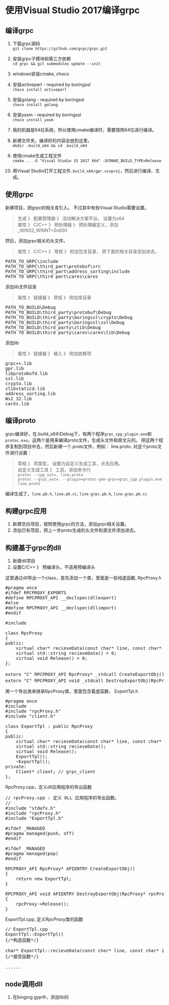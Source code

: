 # 使用Visual Studio 2017编译grpc  

## 编译grpc   

1. 下载grpc源码  
``git clone https://github.com/grpc/grpc.git``

2. 安装grpc子模块和第三方依赖  
``cd grpc && git submodules update --init``  

3. windows安装cmake, choco

4. 安装activeperl  - required by boringssl  
``choco install activeperl``  

5. 安装golang   - required by boringssl  
``choco install golang``  

6. 安装yasm   - required by boringssl  
``choco install yasm``  

7. 我的机器是64位系统，所以使用cmake编译时，需要按照64位进行编译。  
8. 新建文件夹，编译好的内容会放到这里。   
``mkdir .build_x64 && cd .build_x64``  

9. 使用cmake生成工程文件  
``cmake .. -G "Visual Studio 15 2017 X64" -DCMAKE_BUILD_TYPE=Release`` 

10. 用Visual Studio打开工程文件``.build_x64/gpr.vcxproj``，然后进行编译、生成。 

## 使用grpc  

新建项目，把grpc的相关库引入。 不过其中有些Visual Studio需要设置。  

> 生成 》 配置管理器 》 活动解决方案平台， 设置为x64     
> 属性 》 C/C++ 》 预处理器 》 预处理器定义，添加_WIN32_WINNT=0x600  

然后，添加grpc相关的头文件。   
> 属性 》 C/C++ 》 常规 》 附加包含目录， 把下面的相关目录添加进去。  
<pre>
PATH_TO_GRPC\include
PATH_TO_GRPC\third_part\protobuf\src
PATH_TO_GRPC\third_part\address_sorting\include
PATH_TO_GRPC\third_part\cares\cares
</pre>  

添加lib文件目录  
> 属性 》 链接器 》 常规 》 附加库目录  
<pre>
PATH_TO_BUILD\Debug
PATH_TO_BUILD\third_party\protobuf\Debug
PATH_TO_BUILD\third_party\boringssl\crypto\Debug
PATH_TO_BUILD\third_party\boringssl\ssl\Debug
PATH_TO_BUILD\third_party\zlib\Debug
PATH_TO_BUILD\third_party\cares\cares\lib\Debug
</pre> 

添加lib  
> 属性 》 链接器 》 输入 》 附加依赖项  
<pre>
grpc++.lib
gpr.lib
libprotobufd.lib
ssl.lib
crypto.lib
zlibstaticd.lib
address_sorting.lib
Ws2_32.lib
cares.lib
</pre>  

## 编译proto 

grpc编译好，在.build_x64\Debug下，有两个程序``grpc_cpp_plugin.exe``和``protoc.exe``，这两个是用来编译proto文件，生成头文件和原文元的。 把这两个程序复制到项目中去，然后新建一个.proto文件，例如： line.proto. 对这个proto文件进行设置：  
> 常规 》 项类型， 设置为自定义生成工具，点击应用。  
> 自定义生成工具 》 工具，添加命令行  
> ``protoc --cpp_out=. line.proto``  
> ``protoc --grpc_out=. --plugin=protoc-gen-grpc=grpc_cpp_plugin.exe line.proto``    

编译生成了，``line.pb.h``, ``line.pb.cc``, ``line.grpc.pb.h``, ``line.grpc.pb.cc``  

## 构建grpc应用  

1. 新建空白项目，按照使用grpc的方法，添加grpc相关设置。
2. 添加已有项目，把上一步proto生成的头文件和源文件添加进去。    

## 构建基于grpc的dll  

1. 新建dll项目
2. 设置C/C++ 》 预编译头，不适用预编译头  

这里通过dll导出一个class，首先添加一个类，里面是一些纯虚函数, 
RpcProxy.h  
<pre>
#pragma once
#ifdef RPCPROXY_EXPORTS
#define RPCPROXY_API __declspec(dllexport)
#else
#define RPCPROXY_API __declspec(dllimport)
#endif

#include <string>

class RpcProxy
{
public:
	virtual char* recieveData(const char* line, const char* id) = 0;
	virtual std::string recieveData() = 0;
	virtual void Release() = 0;
};

extern "C" RPCPROXY_API RpcProxy* _stdcall CreateExportObj(); // 这里通过导出一个函数，生成一个RpcProxy类
extern "C" RPCPROXY_API void _stdcall DestroyExportObj(RpcProxy* rpcProxy); // 这里导出一个函数，用来销毁RpcProxy类
</pre>

用一个导出类来继承RpcProxy类，里面包含着虚函数， ExportTpl.h  
<pre>
#pragma once
#include <string>
#include "rpcProxy.h"
#include "client.h"

class ExportTpl : public RpcProxy
{
public:
	virtual char* recieveData(const char* line, const char* id);
	virtual std::string recieveData();
	virtual void Release();
	ExportTpl();
	~ExportTpl();
private:
	Client* client; // grpc_client
};
</pre>

RpcProxy.cpp，定义dll应用程序的导出函数  
<pre>
// rpcProxy.cpp : 定义 DLL 应用程序的导出函数。
//
#include "stdafx.h"
#include "rpcProxy.h"
#include "ExportTpl.h"

#ifdef _MANAGED
#pragma managed(push, off)
#endif

#ifdef _MANAGED
#pragma managed(pop)
#endif

RPCPROXY_API RpcProxy* APIENTRY CreateExportObj()
{
	return new ExportTpl;
}

RPCPROXY_API void APIENTRY DestroyExportObj(RpcProxy* rpcProxy)
{
	rpcProxy->Release();
}
</pre>

ExportTpl.cpp, 定义RpcProxy类的函数  
<pre>
// ExportTpl.cpp
ExportTpl::ExportTpl()
{/*构造函数*/}

char* ExportTpl::recieveData(const char* line, const char* id)
{/*接受函数*/}

......
</pre>   

## node调用dll  

1. 在binging.gyp中，添加lib的